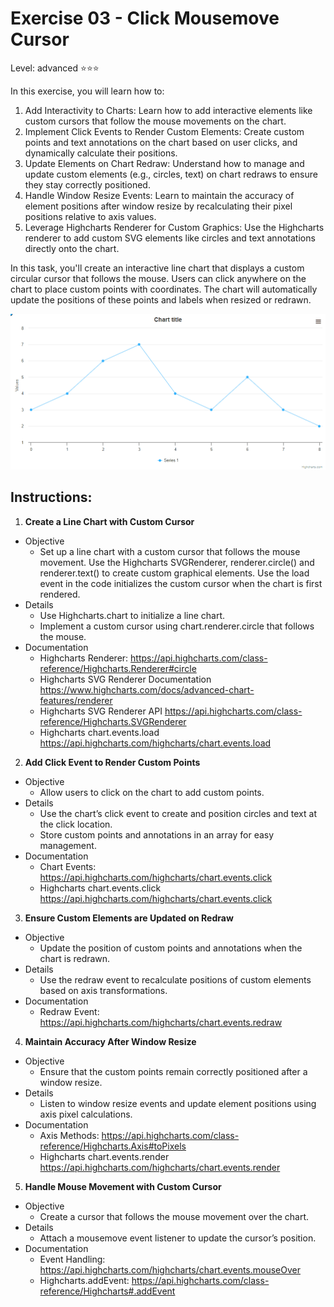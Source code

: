 # Exercise 03 - Click Mousemove Cursor
Level: advanced ⭐⭐⭐

In this exercise, you will learn how to:
1. Add Interactivity to Charts:
Learn how to add interactive elements like custom cursors that follow the mouse movements on the chart.
2. Implement Click Events to Render Custom Elements:
Create custom points and text annotations on the chart based on user clicks, and dynamically calculate their positions.
3. Update Elements on Chart Redraw:
Understand how to manage and update custom elements (e.g., circles, text) on chart redraws to ensure they stay correctly positioned.
4. Handle Window Resize Events:
Learn to maintain the accuracy of element positions after window resize by recalculating their pixel positions relative to axis values.
5. Leverage Highcharts Renderer for Custom Graphics:
Use the Highcharts renderer to add custom SVG elements like circles and text annotations directly onto the chart.

In this task, you'll create an interactive line chart that displays a custom circular cursor that follows the mouse. Users can click anywhere on the chart to place custom points with coordinates. The chart will automatically update the positions of these points and labels when resized or redrawn.


![exercise.gif](exercise.gif)

## Instructions:
1. **Create a Line Chart with Custom Cursor**
* Objective
  * Set up a line chart with a custom cursor that follows the mouse movement.  Use the Highcharts SVGRenderer, renderer.circle() and renderer.text() to create custom graphical elements. Use the load event in the code initializes the custom cursor when the chart is first rendered.
* Details
  * Use Highcharts.chart to initialize a line chart.
  * Implement a custom cursor using chart.renderer.circle that follows the mouse.
* Documentation
  * Highcharts Renderer: https://api.highcharts.com/class-reference/Highcharts.Renderer#circle
  * Highcharts SVG Renderer Documentation https://www.highcharts.com/docs/advanced-chart-features/renderer
  * Highcharts SVG Renderer API https://api.highcharts.com/class-reference/Highcharts.SVGRenderer
  * Highcharts chart.events.load https://api.highcharts.com/highcharts/chart.events.load

2. **Add Click Event to Render Custom Points**
* Objective
  * Allow users to click on the chart to add custom points.
* Details
  * Use the chart’s click event to create and position circles and text at the click location.
  * Store custom points and annotations in an array for easy management.
* Documentation
  * Chart Events: https://api.highcharts.com/highcharts/chart.events.click
  * Highcharts chart.events.click https://api.highcharts.com/highcharts/chart.events.click

3. **Ensure Custom Elements are Updated on Redraw**
* Objective
  * Update the position of custom points and annotations when the chart is redrawn.
* Details
  * Use the redraw event to recalculate positions of custom elements based on axis transformations.
* Documentation
  * Redraw Event: https://api.highcharts.com/highcharts/chart.events.redraw

4. **Maintain Accuracy After Window Resize**
* Objective
  * Ensure that the custom points remain correctly positioned after a window resize.
* Details
  * Listen to window resize events and update element positions using axis pixel calculations.
* Documentation
  * Axis Methods: https://api.highcharts.com/class-reference/Highcharts.Axis#toPixels
  * Highcharts chart.events.render https://api.highcharts.com/highcharts/chart.events.render

5. **Handle Mouse Movement with Custom Cursor**
* Objective
  * Create a cursor that follows the mouse movement over the chart.
* Details
  * Attach a mousemove event listener to update the cursor’s position.
* Documentation
  * Event Handling: https://api.highcharts.com/highcharts/chart.events.mouseOver
  * Highcharts.addEvent: https://api.highcharts.com/class-reference/Highcharts#.addEvent
